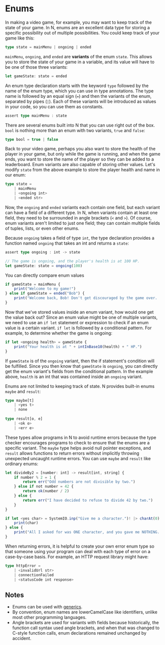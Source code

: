 # Enums

In making a video game, for example, you may want to keep track of the state of your game. In N, enums are an excellent data type for storing a specific possibility out of multiple possibilities. You could keep track of your game like this:

```ts
type state = mainMenu | ongoing | ended
```

`mainMenu`, `ongoing`, and `ended` are **variants** of the enum `state`. This allows you to store the state of your game in a variable, and its value will have to be one of those three variants:

```ts
let gameState: state = ended
```

An enum type declaration starts with the keyword `type` followed by the name of the enum type, which you can use in type annotations. The type name is followed by an equal sign (`=`) and then the variants of the enum, separated by pipes (`|`). Each of these variants will be introduced as values in your code, so you can use them as constants.

```ts
assert type mainMenu : state
```

There are several enums built into N that you can use right out of the box. `bool` is nothing more than an enum with two variants, `true` and `false`:

```ts
type bool = true | false
```

Back to your video game, perhaps you also want to store the health of the player in your game, but only while the game is running, and when the game ends, you want to store the name of the player so they can be added to a leaderboard. Enum variants are also capable of storing other values. Let's modify `state` from the above example to store the player health and name in our enum:

```ts
type state =
	| mainMenu
	| <ongoing int>
	| <ended str>
```

Now, the `ongoing` and `ended` variants each contain one field, but each variant can have a field of a different type. In N, when variants contain at least one field, they need to be surrounded in angle brackets (`<` and `>`). Of course, enum variants aren't limited to just one field; they can contain multiple fields of tuples, lists, or even other enums.

Because `ongoing` takes a field of type `int`, the type declaration provides a function named `ongoing` that takes an int and returns a `state`:

```ts
assert type ongoing : int -> state

// The game is ongoing, and the player's health is at 100 HP.
let gameState: state = ongoing(100)
```

You can directly compare enum values

```ts
if gameState = mainMenu {
	print("Welcome to my game!")
} else if gameState = ended("Bob") {
	print("Welcome back, Bob! Don't get discouraged by the game over. :)")
}
```

Now that we've stored values inside an enum variant, how would one get the value back out? Since an enum value might be one of multiple variants, we need to use an `if let` statement or expression to check if an enum value is a certain variant. `if let` is followed by a conditional pattern. For example, to determine whether the game is ongoing:

```ts
if let <ongoing health> = gameState {
	print("Your health is at " + intInBase10(health) + " HP.")
}
```

If `gameState` is of the `ongoing` variant, then the if statement's condition will be fulfilled. Since you then know that `gameState` is `ongoing`, you can directly get the enum variant's fields from the conditional pattern. In the example above, `health` is an int that was contained inside an `ongoing` variant.

Enums are not limited to keeping track of state. N provides built-in enums `maybe` and `result`:

```ts
type maybe[t]
	| <yes t>
	| none
 
type result[o, e]
	| <ok o>
	| <err e>
```

These types allow programs in N to avoid runtime errors because the type checker encourages programs to check to ensure that the enums are a specific variant. The `maybe` type helps avoid null pointer exceptions, and `result` allows functions to return errors without implicitly throwing unexpected uncaught runtime errors. You can use `maybe` and `result` like ordinary enums:

```ts
let divideBy2 = [number: int] -> result[int, string] {
	if number % 2 = 1 {
		return err("Odd numbers are not divisible by two.")
	} else if not number = 42 {
		return ok(number / 2)
	} else {
		return err("I have decided to refuse to divide 42 by two.")
	}
}
```

```ts
if let <yes char> = SystemIO.inp("Give me a character.")! |> charAt(0) {
	print(char)
} else {
	print("All I asked for was ONE character, and you gave me NOTHING. You MONSTER!")
}
```

When returning errors, it is helpful to create your own error enum type so that someone using your program can deal with each type of error on a case-by-case basis. For example, an HTTP request library might have:

```ts
type httpError =
	| <invalidUrl str>
	| connectionFailed
	| <statusCode int response>
```

## Notes
- Enums can be used with [generics](./generic.md).
- By convention, enum names are lowerCamelCase like identifiers, unlike most other programming languages.
- Angle brackets are used for variants with fields because historically, the function call syntax used angle brackets, and when that was changed to C-style function calls, enum declarations remained unchanged by accident.
